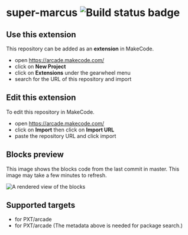 # super-marcus ![Build status badge](https://github.com/b1bba/super-marcus/workflows/MakeCode/badge.svg)



## Use this extension

This repository can be added as an **extension** in MakeCode.

* open https://arcade.makecode.com/
* click on **New Project**
* click on **Extensions** under the gearwheel menu
* search for the URL of this repository and import

## Edit this extension

To edit this repository in MakeCode.

* open https://arcade.makecode.com/
* click on **Import** then click on **Import URL**
* paste the repository URL and click import

## Blocks preview

This image shows the blocks code from the last commit in master.
This image may take a few minutes to refresh.

![A rendered view of the blocks](https://github.com/b1bba/super-marcus/raw/master/.makecode/blocks.png)

## Supported targets

* for PXT/arcade
* for PXT/arcade
(The metadata above is needed for package search.)


